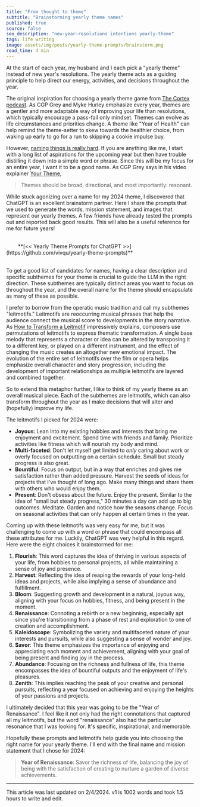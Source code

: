 ```yaml
---
title: "From thought to theme"
subtitle: "Brainstorming yearly theme names"
published: true
source: false
seo_description: "new-year-resolutions intentions yearly-theme"
tags: life writing
image: assets/img/posts/yearly-theme-prompts/brainstorm.png
read_time: 4 min
---
```


At the start of each year, my husband and I each pick a "yearly theme" instead of new year's resolutions. The yearly theme acts as a guiding principle to help direct our energy, activities, and decisions throughout the year. 

The original inspiration for choosing a yearly theme game from [The Cortex podcast](https://www.relay.fm/cortex). As CGP Grey and Myke Hurley emphasize every year, themes are a gentler and more adaptable way of improving your life than resolutions, which typically encourage a pass-fail only mindset. Themes can evolve as life circumstances and priorities change. A theme like "Year of Health" can help remind the theme-setter to skew towards the healthier choice, from waking up early to go for a run to skipping a cookie impulse buy.

However, [naming things is really hard](https://martinfowler.com/bliki/TwoHardThings.html). If you are anything like me, I start with a long list of aspirations for the upcoming year but then have trouble distilling it down into a simple word or phrase. Since this will be my focus for an entire year, I want it to be a good name. As CGP Grey says in his video explainer [Your Theme](https://www.youtube.com/watch?v=NVGuFdX5guE),

> Themes should be broad, directional, and most importantly: resonant.

While stuck agonizing over a name for my 2024 theme, I discovered that ChatGPT is an excellent brainstorm partner. Here I share the prompts that we used to generate the words, mission statement, and images that represent our yearly themes. A few friends have already tested the prompts out and reported back good results. This will also be a useful reference for me for future years!

<br />
&nbsp;&nbsp;&nbsp;&nbsp;&nbsp;&nbsp;&nbsp;&nbsp;**[<< Yearly Theme Prompts for ChatGPT >>](https://github.com/vivqu/yearly-theme-prompts)**
<br /><br />

To get a good list of candidates for names, having a clear description and specific subthemes for your theme is crucial to guide the LLM in the right direction. These subthemes are typically distinct areas you want to focus on throughout the year, and the overall name for the theme should encapsulate as many of these as possible.

I prefer to borrow from the operatic music tradition and call my subthemes "leitmotifs." Leitmotifs are reoccurring musical phrases that help the audience connect the musical score to developments in the story narrative. As [How to Transform a Leitmotif](https://www.youtube.com/watch?v=itMJ-fUPXqE) impressively explains, composers use permutations of leitmotifs to express thematic transformation. A single base melody that represents a character or idea can be altered by transposing it to a different key, or played on a different instrument, and the effect of changing the music creates an altogether new emotional impact. The evolution of the entire set of leitmotifs over the film or opera helps emphasize overall character and story progression, including the development of important relationships as multiple leitmotifs are layered and combined together. 

So to extend this metaphor further, I like to think of my yearly theme as an overall musical piece. Each of the subthemes are leitmotifs, which can also transform throughout the year as I make decisions that will alter and (hopefully) improve my life. 

The leitmotifs I picked for 2024 were:
- **Joyous**: Lean into my existing hobbies and interests that bring me enjoyment and excitement. Spend time with friends and family. Prioritize activities like fitness which will nourish my body and mind.
- **Multi-faceted**: Don't let myself get limited to _only_ caring about work or overly focused on outputting on a certain schedule. Small but steady progress is also great.
- **Bountiful**: Focus on output, but in a way that enriches and gives me satisfaction rather than added pressure. Harvest the seeds of ideas for projects that I've thought of long ago. Make many things and share them with others who would enjoy them.
- **Present**: Don't obsess about the future. Enjoy the present. Similar to the idea of "small but steady progress," 30 minutes a day can add up to big outcomes. Meditate. Garden and notice how the seasons change. Focus on seasonal activities that can only happen at certain times in the year.

Coming up with these leitmotifs was very easy for me, but it was challenging to come up with a word or phrase that could encompass all these attributes for me. Luckily, ChatGPT was very helpful in this regard. Here were the eight choices it brainstormed for me:

1. **Flourish**: This word captures the idea of thriving in various aspects of your life, from hobbies to personal projects, all while maintaining a sense of joy and presence.
2. **Harvest**: Reflecting the idea of reaping the rewards of your long-held ideas and projects, while also implying a sense of abundance and fulfillment.
3. **Bloom**: Suggesting growth and development in a natural, joyous way, aligning with your focus on hobbies, fitness, and being present in the moment.
4. **Renaissance**: Connoting a rebirth or a new beginning, especially apt since you're transitioning from a phase of rest and exploration to one of creation and accomplishment.
5. **Kaleidoscope**: Symbolizing the variety and multifaceted nature of your interests and pursuits, while also suggesting a sense of wonder and joy.
6. **Savor**: This theme emphasizes the importance of enjoying and appreciating each moment and achievement, aligning with your goal of being present and finding joy in the process.
7. **Abundance**: Focusing on the richness and fullness of life, this theme encompasses the idea of bountiful outputs and the enjoyment of life's pleasures.
8. **Zenith**: This implies reaching the peak of your creative and personal pursuits, reflecting a year focused on achieving and enjoying the heights of your passions and projects.

I ultimately decided that this year was going to be the "Year of Renaissance". I feel like it not only had the right connotations that captured all my leitmotifs, but the word "renaissance" also had the particular resonance that I was looking for. It's specific, inspirational, and memorable.

Hopefully these prompts and leitmotifs help guide you into choosing the right name for your yearly theme. I'll end with the final name and mission statement that I chose for 2024:

> **Year of Renaissance**: Savor the richness of life, balancing the joy of being with the satisfaction of creating to nurture a garden of diverse achievements.

<hr class="section-divider" />

<footer>This article was last updated on 2/4/2024. v1 is 1002 words and took 1.5 hours to write and edit.</footer>